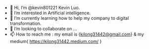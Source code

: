 - 👋 Hi, I’m @kevin801221 Kevin Luo.
- 👀 I’m interested in Artificial intelligence.
- 🌱 I’m currently learning how to help my company to digital transformation. 
- 💞️ I’m looking to collaborate on ...
- 📫 How to reach me : my email is {kilong31442@gmail.com} & my medium{ https://kilong31442.medium.com/ }

<!---
kevin801221/kevin801221 is a ✨ special ✨ repository because its `README.md` (this file) appears on your GitHub profile.
You can click the Preview link to take a look at your changes.
--->
